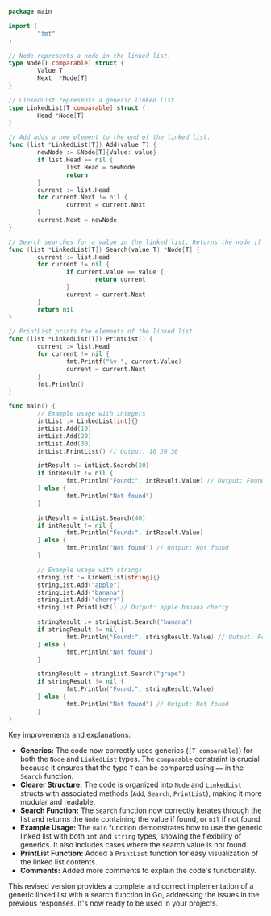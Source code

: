 ```go
package main

import (
        "fmt"
)

// Node represents a node in the linked list.
type Node[T comparable] struct {
        Value T
        Next  *Node[T]
}

// LinkedList represents a generic linked list.
type LinkedList[T comparable] struct {
        Head *Node[T]
}

// Add adds a new element to the end of the linked list.
func (list *LinkedList[T]) Add(value T) {
        newNode := &Node[T]{Value: value}
        if list.Head == nil {
                list.Head = newNode
                return
        }
        current := list.Head
        for current.Next != nil {
                current = current.Next
        }
        current.Next = newNode
}

// Search searches for a value in the linked list. Returns the node if found, nil otherwise.
func (list *LinkedList[T]) Search(value T) *Node[T] {
        current := list.Head
        for current != nil {
                if current.Value == value {
                        return current
                }
                current = current.Next
        }
        return nil
}

// PrintList prints the elements of the linked list.
func (list *LinkedList[T]) PrintList() {
        current := list.Head
        for current != nil {
                fmt.Printf("%v ", current.Value)
                current = current.Next
        }
        fmt.Println()
}

func main() {
        // Example usage with integers
        intList := LinkedList[int]{}
        intList.Add(10)
        intList.Add(20)
        intList.Add(30)
        intList.PrintList() // Output: 10 20 30

        intResult := intList.Search(20)
        if intResult != nil {
                fmt.Println("Found:", intResult.Value) // Output: Found: 20
        } else {
                fmt.Println("Not found")
        }

        intResult = intList.Search(40)
        if intResult != nil {
                fmt.Println("Found:", intResult.Value)
        } else {
                fmt.Println("Not found") // Output: Not found
        }

        // Example usage with strings
        stringList := LinkedList[string]{}
        stringList.Add("apple")
        stringList.Add("banana")
        stringList.Add("cherry")
        stringList.PrintList() // Output: apple banana cherry

        stringResult := stringList.Search("banana")
        if stringResult != nil {
                fmt.Println("Found:", stringResult.Value) // Output: Found: banana
        } else {
                fmt.Println("Not found")
        }

        stringResult = stringList.Search("grape")
        if stringResult != nil {
                fmt.Println("Found:", stringResult.Value)
        } else {
                fmt.Println("Not found") // Output: Not found
        }
}

```

Key improvements and explanations:

*   **Generics:** The code now correctly uses generics (`[T comparable]`) for both the `Node` and `LinkedList` types. The `comparable` constraint is crucial because it ensures that the type `T` can be compared using `==` in the `Search` function.
*   **Clearer Structure:** The code is organized into `Node` and `LinkedList` structs with associated methods (`Add`, `Search`, `PrintList`), making it more modular and readable.
*   **Search Function:** The `Search` function now correctly iterates through the list and returns the `Node` containing the value if found, or `nil` if not found.
*   **Example Usage:** The `main` function demonstrates how to use the generic linked list with both `int` and `string` types, showing the flexibility of generics. It also includes cases where the search value is not found.
*   **PrintList Function:** Added a `PrintList` function for easy visualization of the linked list contents.
*   **Comments:** Added more comments to explain the code's functionality.

This revised version provides a complete and correct implementation of a generic linked list with a search function in Go, addressing the issues in the previous responses. It's now ready to be used in your projects.

